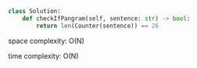 ```python
class Solution:
    def checkIfPangram(self, sentence: str) -> bool:
        return len(Counter(sentence)) == 26
```

space complexity: O(N)

time complexity: O(N)